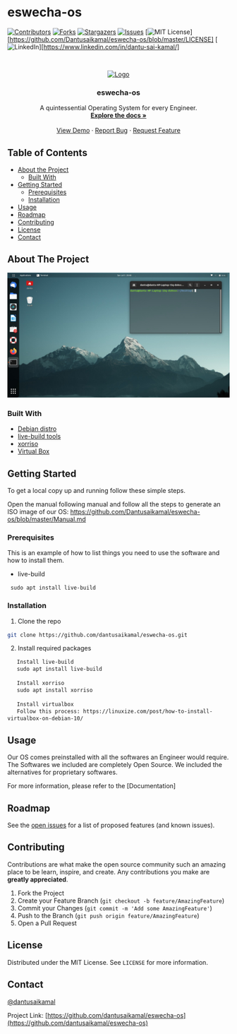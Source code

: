 # eswecha-os


<!-- PROJECT SHIELDS -->
<!--
*** I'm using markdown "reference style" links for readability.
*** Reference links are enclosed in brackets [ ] instead of parentheses ( ).
*** See the bottom of this document for the declaration of the reference variables
*** for contributors-url, forks-url, etc. This is an optional, concise syntax you may use.
*** https://www.markdownguide.org/basic-syntax/#reference-style-links
-->
[![Contributors][contributors-shield]][contributors-url]
[![Forks][forks-shield]][forks-url]
[![Stargazers][stars-shield]][stars-url]
[![Issues][issues-shield]][issues-url]
[![MIT License][license-shield]][https://github.com/Dantusaikamal/eswecha-os/blob/master/LICENSE]
[![LinkedIn][linkedin-shield]][https://www.linkedin.com/in/dantu-sai-kamal/]



<!-- PROJECT LOGO -->
<br />
<p align="center">
  <a href="https://github.com/dantusaikamal/eswecha-os">
    <img src="https://upload.wikimedia.org/wikipedia/commons/9/95/Swecha_Logo.png" alt="Logo" width="80" height="80">
  </a>

  <h3 align="center">eswecha-os</h3>

  <p align="center">
   A quintessential Operating System for every Engineer.
    <br />
    <a href="https://github.com/github_username/repo_name"><strong>Explore the docs »</strong></a>
    <br />
    <br />
    <a href="https://github.com/github_username/repo_name">View Demo</a>
    ·
    <a href="https://github.com/github_username/repo_name/issues">Report Bug</a>
    ·
    <a href="https://github.com/github_username/repo_name/issues">Request Feature</a>
  </p>
</p>



<!-- TABLE OF CONTENTS -->
## Table of Contents

* [About the Project](#about-the-project)
  * [Built With](#built-with)
* [Getting Started](#getting-started)
  * [Prerequisites](#prerequisites)
  * [Installation](#installation)
* [Usage](#usage)
* [Roadmap](#roadmap)
* [Contributing](#contributing)
* [License](#license)
* [Contact](#contact)



<!-- ABOUT THE PROJECT -->
## About The Project

![alt text](https://github.com/Dantusaikamal/eswecha-os/blob/master/images/img1.jpeg?raw=true)



### Built With

* [Debian distro]()
* [live-build tools]()
* [xorriso]()
* [Virtual Box]()



<!-- GETTING STARTED -->
## Getting Started

To get a local copy up and running follow these simple steps.

Open the manual following manual and follow all the steps to generate an ISO image of our OS:
https://github.com/Dantusaikamal/eswecha-os/blob/master/Manual.md

### Prerequisites

This is an example of how to list things you need to use the software and how to install them.
* live-build
```
 sudo apt install live-build
```

### Installation

1. Clone the repo
```sh
git clone https://github.com/dantusaikamal/eswecha-os.git
```
2. Install required packages
```
   Install live-build
   sudo apt install live-build

   Install xorriso
   sudo apt install xorriso

   Install virtualbox 
   Follow this process: https://linuxize.com/post/how-to-install-virtualbox-on-debian-10/
```



<!-- USAGE EXAMPLES -->
## Usage

Our OS comes preinstalled with all the softwares an Engineer would require. 
<br>
The Softwares we included are completely Open Source. We included the alternatives for proprietary softwares. 

For more information, please refer to the [Documentation]



<!-- ROADMAP -->
## Roadmap

See the [open issues](https://github.com/dantusaikamal/eswecha-os/issues) for a list of proposed features (and known issues).



<!-- CONTRIBUTING -->
## Contributing

Contributions are what make the open source community such an amazing place to be learn, inspire, and create. Any contributions you make are **greatly appreciated**.

1. Fork the Project
2. Create your Feature Branch (`git checkout -b feature/AmazingFeature`)
3. Commit your Changes (`git commit -m 'Add some AmazingFeature'`)
4. Push to the Branch (`git push origin feature/AmazingFeature`)
5. Open a Pull Request



<!-- LICENSE -->
## License

Distributed under the MIT License. See `LICENSE` for more information.



<!-- CONTACT -->
## Contact

[@dantusaikamal](https://twitter.com/saikamaldantu)

Project Link: [https://github.com/dantusaikamal/eswecha-os](https://github.com/dantusaikamal/eswecha-os)


<!-- MARKDOWN LINKS & IMAGES -->
<!-- https://www.markdownguide.org/basic-syntax/#reference-style-links -->
[contributors-shield]: https://img.shields.io/github/contributors/github_username/repo.svg?style=flat-square
[contributors-url]: https://github.com/github_username/repo/graphs/contributors
[forks-shield]: https://img.shields.io/github/forks/github_username/repo.svg?style=flat-square
[forks-url]: https://github.com/github_username/repo/network/members
[stars-shield]: https://img.shields.io/github/stars/github_username/repo.svg?style=flat-square
[stars-url]: https://github.com/github_username/repo/stargazers
[issues-shield]: https://img.shields.io/github/issues/github_username/repo.svg?style=flat-square
[issues-url]: https://github.com/github_username/repo/issues
[license-shield]: https://img.shields.io/github/license/github_username/repo.svg?style=flat-square
[license-url]: https://github.com/github_username/repo/blob/master/LICENSE.txt
[linkedin-shield]: https://img.shields.io/badge/-LinkedIn-black.svg?style=flat-square&logo=linkedin&colorB=555
[linkedin-url]: https://linkedin.com/in/github_username
[product-screenshot]: images/screenshot.png

